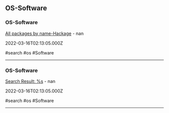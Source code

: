 ## OS-Software

### OS-Software

[All packages by name-Hackage](https://hackage.haskell.org/packages/search?terms=%25s) - nan

2022-03-16T02:13:05.000Z

#search #os #Software

---

### OS-Software

[Search Result: %s](https://alternativeto.net/browse/search?q=%25s) - nan

2022-03-16T02:13:05.000Z

#search #os #Software

---
